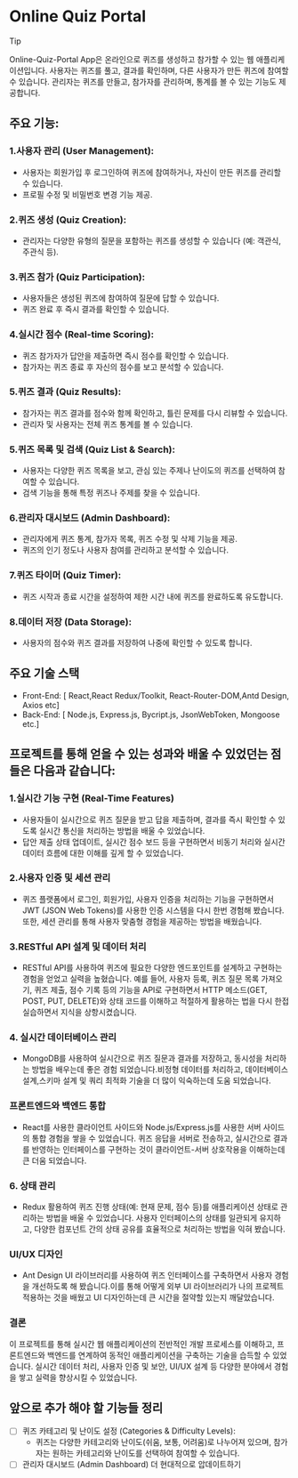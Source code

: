 # Online Quiz Portal

>[!TIP]
>Online-Quiz-Portal App은 온라인으로 퀴즈를 생성하고 참가할 수 있는 웹 애플리케이션입니다. 사용자는 퀴즈를 풀고, 결과를 확인하며, 다른 사용자가 만든 퀴즈에 참여할 수 있습니다. 관리자는 퀴즈를 만들고, 참가자를 관리하며, 통계를 볼 수 있는 기능도 제공합니다.

## 주요 기능:
### 1.사용자 관리 (User Management):
- 사용자는 회원가입 후 로그인하여 퀴즈에 참여하거나, 자신이 만든 퀴즈를 관리할 수 있습니다.
- 프로필 수정 및 비밀번호 변경 기능 제공.

### 2.퀴즈 생성 (Quiz Creation):
- 관리자는 다양한 유형의 질문을 포함하는 퀴즈를 생성할 수 있습니다 (예: 객관식, 주관식 등).

### 3.퀴즈 참가 (Quiz Participation):
- 사용자들은 생성된 퀴즈에 참여하여 질문에 답할 수 있습니다.
- 퀴즈 완료 후 즉시 결과를 확인할 수 있습니다.

### 4.실시간 점수 (Real-time Scoring):
- 퀴즈 참가자가 답안을 제출하면 즉시 점수를 확인할 수 있습니다.
- 참가자는 퀴즈 종료 후 자신의 점수를 보고 분석할 수 있습니다.

### 5.퀴즈 결과 (Quiz Results):
- 참가자는 퀴즈 결과를 점수와 함께 확인하고, 틀린 문제를 다시 리뷰할 수 있습니다.
- 관리자 및 사용자는 전체 퀴즈 통계를 볼 수 있습니다.

### 5.퀴즈 목록 및 검색 (Quiz List & Search):
- 사용자는 다양한 퀴즈 목록을 보고, 관심 있는 주제나 난이도의 퀴즈를 선택하여 참여할 수 있습니다.
- 검색 기능을 통해 특정 퀴즈나 주제를 찾을 수 있습니다.

### 6.관리자 대시보드 (Admin Dashboard): 
- 관리자에게 퀴즈 통계, 참가자 목록, 퀴즈 수정 및 삭제 기능을 제공.
- 퀴즈의 인기 정도나 사용자 참여를 관리하고 분석할 수 있습니다.

### 7.퀴즈 타이머 (Quiz Timer):
- 퀴즈 시작과 종료 시간을 설정하여 제한 시간 내에 퀴즈를 완료하도록 유도합니다.

### 8.데이터 저장 (Data Storage):
- 사용자의 점수와 퀴즈 결과를 저장하여 나중에 확인할 수 있도록 합니다.

## 주요 기술 스택
- Front-End: [ React,React Redux/Toolkit, React-Router-DOM,Antd Design, Axios etc]
- Back-End: [ Node.js, Express.js, Bycript.js, JsonWebToken, Mongoose etc.]

## 프로젝트를 통해 얻을 수 있는 성과와 배울 수 있었던는 점들은 다음과 같습니다:
### 1.실시간 기능 구현 (Real-Time Features)
- 사용자들이 실시간으로 퀴즈 질문을 받고 답을 제출하며, 결과를 즉시 확인할 수 있도록 실시간 통신을 처리하는 방법을 배울 수 있었습니다.
- 답안 제출 상태 업데이트, 실시간 점수 보드 등을 구현하면서 비동기 처리와 실시간 데이터 흐름에 대한 이해를 깊게 할 수 있었습니다.

### 2.사용자 인증 및 세션 관리
- 퀴즈 플랫폼에서 로그인, 회원가입, 사용자 인증을 처리하는 기능을 구현하면서 JWT (JSON Web Tokens)를 사용한 인증 시스템을 다시 한번 경험해 봤습니다. 또한, 세션 관리를 통해 사용자 맞춤형 경험을 제공하는 방법을 배웠습니다.

### 3.RESTful API 설계 및 데이터 처리
- RESTful API를 사용하여 퀴즈에 필요한 다양한 엔드포인트를 설계하고 구현하는 경험을 얻었고 실력을 높혔습니다. 예를 들어, 사용자 등록, 퀴즈 질문 목록 가져오기, 퀴즈 제출, 점수 기록 등의 기능을 API로 구현하면서 HTTP 메소드(GET, POST, PUT, DELETE)와 상태 코드를 이해하고 적절하게 활용하는 법을 다시 한접 실습하면서 지식을 상항시켰습니다.

### 4. 실시간 데이터베이스 관리
- MongoDB를 사용하여 실시간으로 퀴즈 질문과 결과를 저장하고, 동시성을 처리하는 방법을 배우는데 좋은 경험 되었습니다.비정형 데이터를 처리하고, 데이터베이스 설계,스키마 설계 및 쿼리 최적화 기술을 더 많이 익숙하는데 도움 되었습니다.

### 프론트엔드와 백엔드 통합
- React를 사용한 클라이언트 사이드와 Node.js/Express.js를 사용한 서버 사이드의 통합 경험을 쌓을 수 있었습니다. 퀴즈 응답을 서버로 전송하고, 실시간으로 결과를 반영하는 인터페이스를 구현하는 것이 클라이언트-서버 상호작용을 이해하는데 큰 더움 되었습니다.

### 6. 상태 관리
- Redux 활용하여 퀴즈 진행 상태(예: 현재 문제, 점수 등)를 애플리케이션 상태로 관리하는 방법을 배울 수 있었습니다. 사용자 인터페이스의 상태를 일관되게 유지하고, 다양한 컴포넌트 간의 상태 공유를 효율적으로 처리하는 방법을 익혀 봤습니다.

### UI/UX 디자인
- Ant Design UI 라이브러리를 사용하여 퀴즈 인터페이스를 구축하면서 사용자 경험을 개선하도록 해 봤습니다.이를 통해 어떻게 외부 UI 라이브러리가 나의 프로젝트 적용하는 것을 배웠고  UI 디자인하는데 큰 시간을 절약할 있는지 깨달았습니다.

### 결론
이 프로젝트를 통해 실시간 웹 애플리케이션의 전반적인 개발 프로세스를 이해하고, 프론트엔드와 백엔드를 연계하여 동적인 애플리케이션을 구축하는 기술을 습득할 수 있었습니다. 실시간 데이터 처리, 사용자 인증 및 보안, UI/UX 설계 등 다양한 분야에서 경험을 쌓고 실력을 향상시킬 수 있었습니다.


## 앞으로 추가 해야 할 기능들 정리
- [ ] 퀴즈 카테고리 및 난이도 설정 (Categories & Difficulty Levels):
  - 퀴즈는 다양한 카테고리와 난이도(쉬움, 보통, 어려움)로 나누어져 있으며, 참가자는 원하는 카테고리와 난이도를 선택하여 참여할 수 있습니다.
- [ ] 관리자 대시보드 (Admin Dashboard) 더 현대적으로 압데이트하기 
